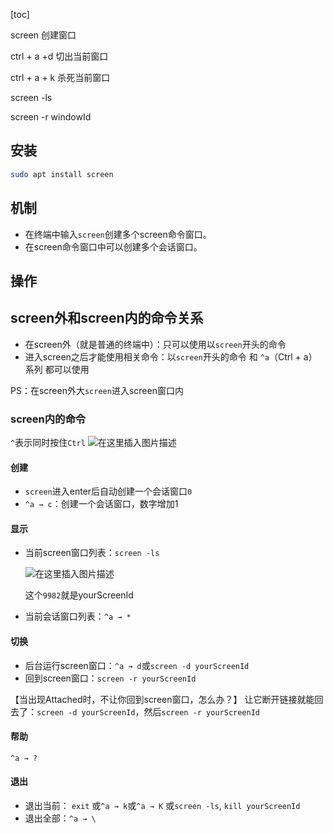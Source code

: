 [toc]

screen 创建窗口

ctrl + a +d 切出当前窗口

ctrl + a + k 杀死当前窗口

screen -ls

screen -r windowId

## 安装
```bash
sudo apt install screen
```

## 机制
- 在终端中输入`screen`创建多个screen命令窗口。
- 在screen命令窗口中可以创建多个会话窗口。


## 操作

## screen外和screen内的命令关系
- 在screen外（就是普通的终端中）：只可以使用以`screen`开头的命令
- 进入screen之后才能使用相关命令：以`screen`开头的命令 和 `^a`（Ctrl + a）系列 都可以使用

PS：在screen外大`screen`进入screen窗口内



### screen内的命令
`^`表示同时按住`Ctrl`
![在这里插入图片描述](https://cdn.jsdelivr.net/gh/sword4869/pic1@main/images/202406231915949.png)

#### 创建
- `screen`进入enter后自动创建一个会话窗口`0`
- `^a → c`：创建一个会话窗口，数字增加1

#### 显示
- 当前screen窗口列表：`screen -ls`
  
  ![在这里插入图片描述](https://cdn.jsdelivr.net/gh/sword4869/pic1@main/images/202406231915383.png)
  
  这个`9982`就是yourScreenId
- 当前会话窗口列表：`^a → *`
#### 切换
- 后台运行screen窗口：`^a → d`或`screen -d yourScreenId`
- 回到screen窗口：`screen -r yourScreenId`


【当出现Attached时，不让你回到screen窗口，怎么办？】
让它断开链接就能回去了：`screen -d yourScreenId`，然后`screen -r yourScreenId`
#### 帮助
`^a → ?`
#### 退出
- 退出当前：
`exit`
或`^a → k`或`^a → K`
或`screen -ls`, `kill yourScreenId`
- 退出全部：`^a → \`
